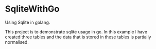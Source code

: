 # SqliteWithGo
Using Sqlite in golang.

This project is to demonstrate sqlite usage in go. In this example I have created three tables and the data that is stored in these tables is partially normalised.

